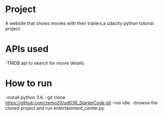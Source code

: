 # Project
A website that shows movies with their trailers,a udacity python tutorial project.

# APIs used
-TMDB api to search for movie details.

# How to run
-install python 3.6.
-git clone https://github.com/zemo20/ud036_StarterCode.git
-run idle.
-browse the cloned project and run entertainment_center.py.
